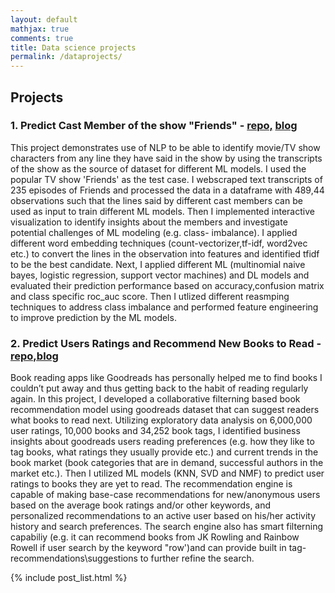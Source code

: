 ```yaml
---
layout: default
mathjax: true
comments: true
title: Data science projects
permalink: /dataprojects/
---
```


## Projects

### 1. Predict Cast Member of the show "Friends" - [repo,](https://github.com/shamafarabi/Predicting-Cast-Member-of-the-TV-show-Friends-using-NLP) [blog](https://github.com/shamafarabi/Predicting-Cast-Member-of-the-TV-show-Friends-using-NLP/blob/master/Project%20Report.ipynb)

This project demonstrates use of NLP to be able to identify movie/TV show characters from any line they have said in the show by using the transcripts of the show as the source of dataset for different ML models. I used the popular TV show 'Friends' as the test case. I webscraped text transcripts of 235 episodes of Friends and processed the data in a dataframe with 489,44 observations such that the lines said by different cast members can be used as input to train different ML models. Then I implemented interactive visualization to identify insights about the members and investigate potential challenges of ML modeling (e.g. class- imbalance). I applied different word embedding techniques (count-vectorizer,tf-idf, word2vec etc.) to convert the lines in the observation into features and identified tfidf to be the best candidate. Next, I applied different ML (multinomial naive bayes, logistic regression, support vector machines) and DL models and evaluated their prediction performance based on accuracy,confusion matrix and class specific roc_auc score. Then I utlized different reasmping techniques to address class imbalance and performed feature engineering to improve prediction by the ML models.

### 2. Predict Users Ratings and Recommend New Books to Read - [repo,](Book_Recommendation_Engine)[blog](https://nbviewer.jupyter.org/github/shamafarabi/Capstone_1_Book_Recommendation/blob/master/Milestone%20Report/Milestone%20Report.ipynb)
Book reading apps like Goodreads has personally helped me to find books I couldn’t put away and thus getting back to the habit of reading regularly again. In this project, I developed a collaborative filterning based book recommendation model using goodreads dataset that can suggest readers what books to read next. Utilizing exploratory data analysis on  6,000,000 user ratings, 10,000 books and 34,252 book tags, I identified business insights  about goodreads users reading preferences (e.g. how they like to tag books, what ratings they usually provide etc.) and current trends in the book market (book categories that are in demand, successful authors in the market etc.). Then I utilized ML models (KNN, SVD and NMF) to predict user ratings to books they are yet to read. The recommendation engine is capable of making base-case recommendations for new/anonymous users based on the average book ratings and/or other keywords, and personalized recommendations to an active user based on his/her activity history and search preferences. The search engine also has smart filterning capabiliy (e.g. it can recommend books from JK Rowling and Rainbow Rowell if user search by the keyword "row')and can provide built in tag-recommendations\suggestions to further refine the search.

{% include post_list.html %}
